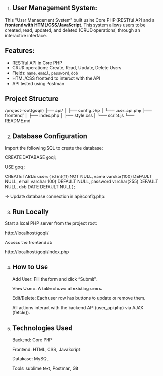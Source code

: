 1) ## User Management System:

  This "User Management System" built using Core PHP (RESTful API and a **frontend with HTML/CSS/JavaScript**. This system allows users to be created, read, updated, and deleted (CRUD operations) through an interactive interface.


##  Features:

  - RESTful API in Core PHP
  - CRUD operations: Create, Read, Update, Delete Users
  - Fields: `name`, `email`, `password`, `dob`
  - HTML/CSS frontend to interact with the API
  - API tested using Postman

  ##  Project Structure

  /project-root(goqii)
  ├── api/
  │ ├── config.php
  │ └── user_api.php
  ├── frontend/
  │ ├── index.php
  │ ├── style.css
  │ └── script.js
  └── README.md


2) ## Database Configuration
   
  Import the following SQL to create the database:
  
  CREATE DATABASE goqi;
  
  USE goqi;
  
  CREATE TABLE users (
      id int(11) NOT NULL,
      name varchar(100) DEFAULT NULL,
      email varchar(100) DEFAULT NULL,
      password varchar(255) DEFAULT NULL,
      dob DATE DEFAULT NULL
  );
  
   -> Update database connection in api/config.php:
 
3) ## Run Locally
   
  Start a local PHP server from the project root:
  
  http://localhost/goqii/
  
  Access the frontend at:
  
  http://localhost/goqii/index.php


4) ## How to Use
   
    Add User: Fill the form and click “Submit”.
    
    View Users: A table shows all existing users.
    
    Edit/Delete: Each user row has buttons to update or remove them.
    
    All actions interact with the backend API (user_api.php) via AJAX (fetch()).


5) ## Technologies Used
   
      Backend: Core PHP
      
      Frontend: HTML, CSS, JavaScript
      
      Database: MySQL
      
      Tools: sublime text, Postman, Git

